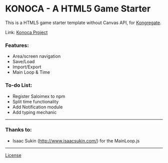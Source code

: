 # KONOCA - A HTML5 Game Starter

This is a HTML5 game starter template without Canvas API,
for [Kongregate](https://kongregate.com).

Link: [Konoca Project](https://github.com/users/farishan/projects/3)

### Features:
- Area/screen navigation
- Save/Load
- Import/Export
- Main Loop & Time

### To-do List:
- Register Saloimex to npm
- Split time functionality
- Add Notification module
- Add typing mechanic

---

### Thanks to:
- Isaac Sukin (http://www.isaacsukin.com/) for the MainLoop.js

---

[License](/LICENSE.md)
